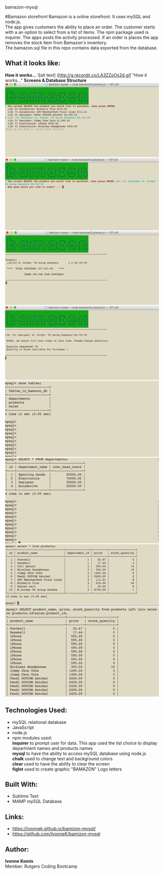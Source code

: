 bamazon-mysql 

#Bamazon storefront
Bamazon is a online storefront. It uses mySQL and node.js.<br> 
The app gives customers the ability to place an order. The customer starts with a an option to select from a list of items. The npm package used is inquirer. The apps posts the activity processed. If an order is places the app removes the stock item from Bamazon's inventory.<br>
The bamazon.sql file in this repo contains data exported from the database.<br>

## What it looks like:
**How it works...**
![alt text] (http://g.recordit.co/LA3ZZoOs2d.gif "How it works..."
**Screens & Database Structure**
![alt text](screenshots/bamazonScreen1.png "bamazon Department: Product Choice Selection screen")
![alt text](screenshots/bamazonScreen2.png "bamazon Quantity screen")
![alt text](screenshots/bamazonScreen3.png "bamazon Thank you for your purchase screen")
![alt text](screenshots/bamazonScreen4.png "bamazon Unable to fill your order screen")
![alt text](screenshots/bamazon_db-tables.png "bamazon database tables")
![alt text](screenshots/departments-table.png "departments table")
![alt text](screenshots/products-table.png "products table")
![alt text](screenshots/sales-table.png "sales table (products LEFT JOIN with sales)")


## Technologies Used: 
- mySQL relational database
- JavaScript 
- node.js 
- npm modules used:<br>
**inquirer** to prompt user for data. This app used the list choice to display department names and products names<br>
**mysql** to have the ability to access mySQL database using node.js<br>
**chalk** used to change text and background colors<br>
**clear** used to have the ability to clear the screen<br>
**figlet** used to create graphic "BAMAZON" Logo letters<br> 


## Built With:
* Sublime Text 
* MAMP mySQL Database

## Links: 	
- https://ivonnek.github.io/bamizon-mysql/<br>
- https://github.com/IvonneK/bamizon-mysql

## Author: 
**Ivonne Komis**<br>
Member: Rutgers Coding Bootcamp
